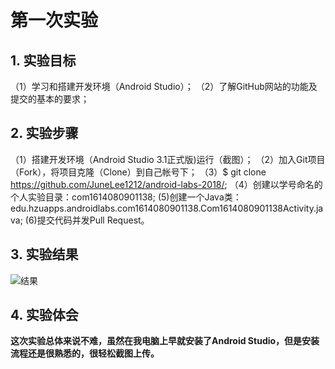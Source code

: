 # 第一次实验 

## 1. 实验目标
（1）学习和搭建开发环境（Android Studio）；
（2）了解GitHub网站的功能及提交的基本的要求；
## 2. 实验步骤
（1）搭建开发环境（Android Studio 3.1正式版)运行（截图）；
（2）加入Git项目（Fork），将项目克隆（Clone）到自己帐号下；
（3）$ git clone https://github.com/JuneLee1212/android-labs-2018/;
（4）创建以学号命名的个人实验目录：com1614080901138;
 (5)创建一个Java类：edu.hzuapps.androidlabs.com1614080901138.Com1614080901138Activity.java;
 (6)提交代码并发Pull Request。

## 3. 实验结果

![结果](https://github.com/imagic97/android-labs-2018/blob/master/com1614080901222/com1614080901222.png)
## 4. 实验体会

**这次实验总体来说不难，虽然在我电脑上早就安装了Android Studio，但是安装流程还是很熟悉的，很轻松截图上传。**

